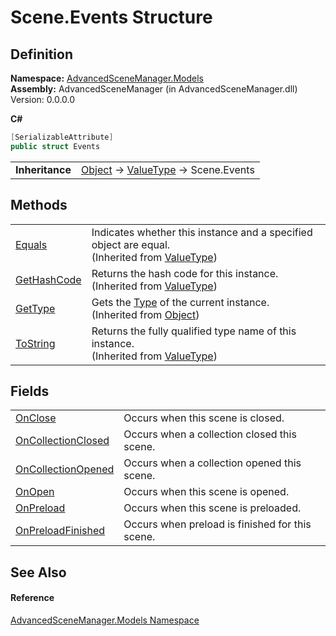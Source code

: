 # Scene.Events Structure




## Definition
**Namespace:** <a href="N_AdvancedSceneManager_Models.md">AdvancedSceneManager.Models</a>  
**Assembly:** AdvancedSceneManager (in AdvancedSceneManager.dll) Version: 0.0.0.0

**C#**
``` C#
[SerializableAttribute]
public struct Events
```

<table><tr><td><strong>Inheritance</strong></td><td><a href="https://learn.microsoft.com/dotnet/api/system.object" target="_blank" rel="noopener noreferrer">Object</a>  →  <a href="https://learn.microsoft.com/dotnet/api/system.valuetype" target="_blank" rel="noopener noreferrer">ValueType</a>  →  Scene.Events</td></tr>
</table>



## Methods
<table>
<tr>
<td><a href="https://learn.microsoft.com/dotnet/api/system.valuetype.equals" target="_blank" rel="noopener noreferrer">Equals</a></td>
<td>Indicates whether this instance and a specified object are equal.<br />(Inherited from <a href="https://learn.microsoft.com/dotnet/api/system.valuetype" target="_blank" rel="noopener noreferrer">ValueType</a>)</td></tr>
<tr>
<td><a href="https://learn.microsoft.com/dotnet/api/system.valuetype.gethashcode" target="_blank" rel="noopener noreferrer">GetHashCode</a></td>
<td>Returns the hash code for this instance.<br />(Inherited from <a href="https://learn.microsoft.com/dotnet/api/system.valuetype" target="_blank" rel="noopener noreferrer">ValueType</a>)</td></tr>
<tr>
<td><a href="https://learn.microsoft.com/dotnet/api/system.object.gettype" target="_blank" rel="noopener noreferrer">GetType</a></td>
<td>Gets the <a href="https://learn.microsoft.com/dotnet/api/system.type" target="_blank" rel="noopener noreferrer">Type</a> of the current instance.<br />(Inherited from <a href="https://learn.microsoft.com/dotnet/api/system.object" target="_blank" rel="noopener noreferrer">Object</a>)</td></tr>
<tr>
<td><a href="https://learn.microsoft.com/dotnet/api/system.valuetype.tostring" target="_blank" rel="noopener noreferrer">ToString</a></td>
<td>Returns the fully qualified type name of this instance.<br />(Inherited from <a href="https://learn.microsoft.com/dotnet/api/system.valuetype" target="_blank" rel="noopener noreferrer">ValueType</a>)</td></tr>
</table>

## Fields
<table>
<tr>
<td><a href="F_AdvancedSceneManager_Models_Scene_Events_OnClose.md">OnClose</a></td>
<td>Occurs when this scene is closed.</td></tr>
<tr>
<td><a href="F_AdvancedSceneManager_Models_Scene_Events_OnCollectionClosed.md">OnCollectionClosed</a></td>
<td>Occurs when a collection closed this scene.</td></tr>
<tr>
<td><a href="F_AdvancedSceneManager_Models_Scene_Events_OnCollectionOpened.md">OnCollectionOpened</a></td>
<td>Occurs when a collection opened this scene.</td></tr>
<tr>
<td><a href="F_AdvancedSceneManager_Models_Scene_Events_OnOpen.md">OnOpen</a></td>
<td>Occurs when this scene is opened.</td></tr>
<tr>
<td><a href="F_AdvancedSceneManager_Models_Scene_Events_OnPreload.md">OnPreload</a></td>
<td>Occurs when this scene is preloaded.</td></tr>
<tr>
<td><a href="F_AdvancedSceneManager_Models_Scene_Events_OnPreloadFinished.md">OnPreloadFinished</a></td>
<td>Occurs when preload is finished for this scene.</td></tr>
</table>

## See Also


#### Reference
<a href="N_AdvancedSceneManager_Models.md">AdvancedSceneManager.Models Namespace</a>  
